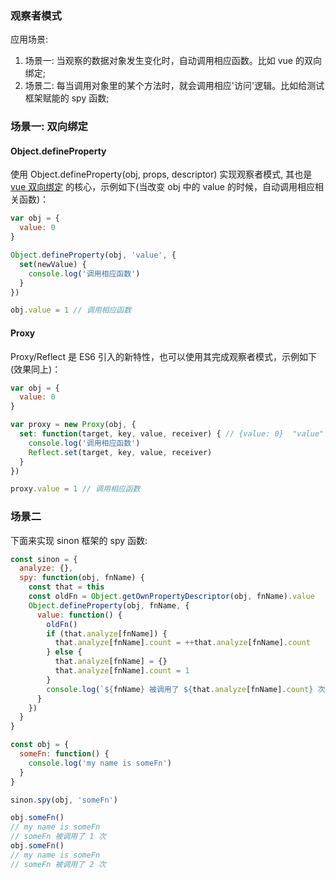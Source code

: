 ### 观察者模式

应用场景:

1. 场景一: 当观察的数据对象发生变化时，自动调用相应函数。比如 vue 的双向绑定;
2. 场景二: 每当调用对象里的某个方法时，就会调用相应'访问'逻辑。比如给测试框架赋能的 spy 函数;

### 场景一: 双向绑定

#### Object.defineProperty

使用 Object.defineProperty(obj, props, descriptor) 实现观察者模式, 其也是 [vue 双向绑定](https://github.com/MuYunyun/blog/issues/11) 的核心，示例如下(当改变 obj 中的 value 的时候，自动调用相应相关函数)：

```js
var obj = {
  value: 0
}

Object.defineProperty(obj, 'value', {
  set(newValue) {
    console.log('调用相应函数')
  }
})

obj.value = 1 // 调用相应函数
```

#### Proxy

Proxy/Reflect 是 ES6 引入的新特性，也可以使用其完成观察者模式，示例如下(效果同上)：

```js
var obj = {
  value: 0
}

var proxy = new Proxy(obj, {
  set: function(target, key, value, receiver) { // {value: 0}  "value"  1  Proxy {value: 0}
    console.log('调用相应函数')
    Reflect.set(target, key, value, receiver)
  }
})

proxy.value = 1 // 调用相应函数
```

### 场景二

下面来实现 sinon 框架的 spy 函数:

```js
const sinon = {
  analyze: {},
  spy: function(obj, fnName) {
    const that = this
    const oldFn = Object.getOwnPropertyDescriptor(obj, fnName).value
    Object.defineProperty(obj, fnName, {
      value: function() {
        oldFn()
        if (that.analyze[fnName]) {
          that.analyze[fnName].count = ++that.analyze[fnName].count
        } else {
          that.analyze[fnName] = {}
          that.analyze[fnName].count = 1
        }
        console.log(`${fnName} 被调用了 ${that.analyze[fnName].count} 次`)
      }
    })
  }
}

const obj = {
  someFn: function() {
    console.log('my name is someFn')
  }
}

sinon.spy(obj, 'someFn')

obj.someFn()
// my name is someFn
// someFn 被调用了 1 次
obj.someFn()
// my name is someFn
// someFn 被调用了 2 次
```